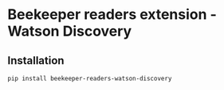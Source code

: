 # Beekeeper readers extension - Watson Discovery

## Installation 

```bash
pip install beekeeper-readers-watson-discovery
```
